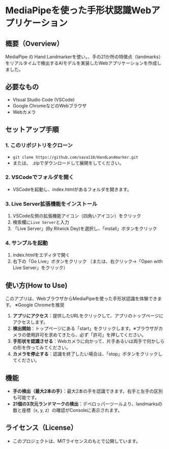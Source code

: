 # MediaPipeを使った手形状認識Webアプリケーション 

## 概要（Overview）
MediaPipe の Hand Landmarkerを使い。、手の21か所の特徴点（landmarks）をリアルタイムで検出するAIモデルを実装したWebアプリケーションを作成しました。

## 必要なもの
- VIsual Studio Code (VSCode)
- Google ChromeなどのWebブラウザ
- Webカメラ

## セットアップ手順
### 1. このリポジトリをクローン
- `git clone https://github.com/sava110/HandLandmarker.git`
- または、 .zipでダウンロードして展開をしてください。

### 2. VSCodeでフォルダを開く 
- VSCodeを起動し、index.htmlがあるフォルダを開きます。

### 3. Live Server拡張機能をインストール
  1. VSCode左側の拡張機能アイコン（四角いアイコン）をクリック
  2. 検索欄に`Live Server`と入力
  3. 「Live Server」(By Ritwick Dey)を選択し、「install」ボタンをクリック

### 4. サンプルを起動
  1. index.htmlをエディタで開く
  2. 右下の「Go Live」ボタンをクリック
  （または、右クリック→「Open with Live Server」をクリック）

## 使い方(How to Use)
このアプリは、WebブラウザからMediaPipeを使った手形状認識を体験できます。
※Google Chromeを推奨

1. **アプリにアクセス**：提供したURLをクリックして、アプリのトップページにアクセスします。
2. **検出開始**：トップページにある「start」をクリックします。※ブラウザがカメラの使用許可を求めてきたら、必ず「許可」を押してください。
3. **手形状を認識させる**：Webカメラに向かって、片手あるいは両手で何かしらの形を作ってみてください。
4. **カメラを停止する**：認識を終了したい場合は、「stop」ボタンをクリックしてください。

## 機能
- **手の検出（最大2本の手）**：最大2本の手を認識できます。右手と左手の区別も可能です。
- **21個の3次元ランドマークの検出**：デベロッパーツールより、landmarksの数と座標（x, y, z）の確認がConsoleに表示されます。

## ライセンス（License）
- このプロジェクトは、MITライセンスのもとで公開しています。
